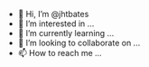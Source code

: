 - 👋 Hi, I’m @jhtbates
- 👀 I’m interested in ...
- 🌱 I’m currently learning ...
- 💞️ I’m looking to collaborate on ...
- 📫 How to reach me ...

<!---
jhtbates/jhtbates is a ✨ special ✨ repository because its `README.md` (this file) appears on your GitHub profile.
You can click the Preview link to take a look at your changes.
--->
